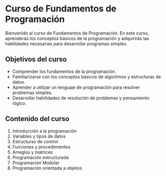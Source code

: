 # Curso de Fundamentos de Programación

Bienvenido al curso de Fundamentos de Programación. En este curso, aprenderás los conceptos básicos de la programación y adquirirás las habilidades necesarias para desarrollar programas simples.

## Objetivos del curso

- Comprender los fundamentos de la programación.
- Familiarizarse con los conceptos básicos de algoritmos y estructuras de datos.
- Aprender a utilizar un lenguaje de programación para resolver problemas simples.
- Desarrollar habilidades de resolución de problemas y pensamiento lógico.

## Contenido del curso

1. Introducción a la programación
2. Variables y tipos de datos
3. Estructuras de control
4. Funciones y procedimientos
5. Arreglos y matrices
6. Programación estructurada
7. Programación Modular
8. Programación orientada a objetos

